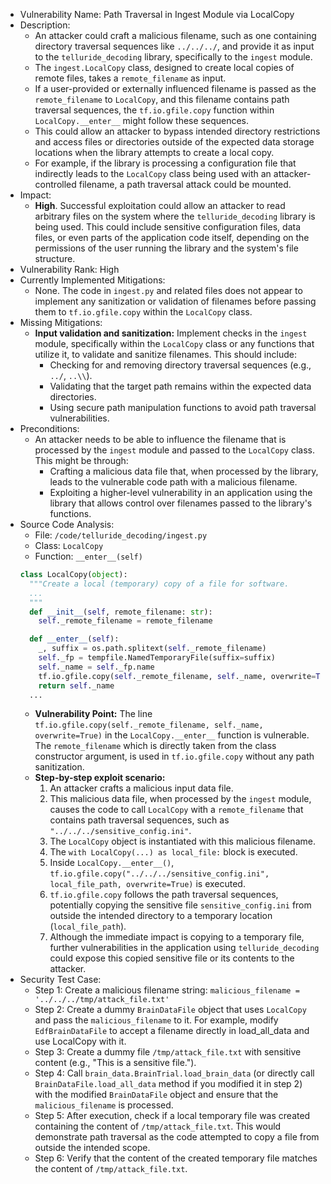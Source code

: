 - Vulnerability Name: Path Traversal in Ingest Module via LocalCopy
- Description:
    - An attacker could craft a malicious filename, such as one containing directory traversal sequences like `../../../`, and provide it as input to the `telluride_decoding` library, specifically to the `ingest` module.
    - The `ingest.LocalCopy` class, designed to create local copies of remote files, takes a `remote_filename` as input.
    - If a user-provided or externally influenced filename is passed as the `remote_filename` to `LocalCopy`, and this filename contains path traversal sequences, the `tf.io.gfile.copy` function within `LocalCopy.__enter__` might follow these sequences.
    - This could allow an attacker to bypass intended directory restrictions and access files or directories outside of the expected data storage locations when the library attempts to create a local copy.
    - For example, if the library is processing a configuration file that indirectly leads to the `LocalCopy` class being used with an attacker-controlled filename, a path traversal attack could be mounted.
- Impact:
    - **High**. Successful exploitation could allow an attacker to read arbitrary files on the system where the `telluride_decoding` library is being used. This could include sensitive configuration files, data files, or even parts of the application code itself, depending on the permissions of the user running the library and the system's file structure.
- Vulnerability Rank: High
- Currently Implemented Mitigations:
    - None. The code in `ingest.py` and related files does not appear to implement any sanitization or validation of filenames before passing them to `tf.io.gfile.copy` within the `LocalCopy` class.
- Missing Mitigations:
    - **Input validation and sanitization:** Implement checks in the `ingest` module, specifically within the `LocalCopy` class or any functions that utilize it, to validate and sanitize filenames. This should include:
        - Checking for and removing directory traversal sequences (e.g., `../`, `..\\`).
        - Validating that the target path remains within the expected data directories.
        - Using secure path manipulation functions to avoid path traversal vulnerabilities.
- Preconditions:
    - An attacker needs to be able to influence the filename that is processed by the `ingest` module and passed to the `LocalCopy` class. This might be through:
        - Crafting a malicious data file that, when processed by the library, leads to the vulnerable code path with a malicious filename.
        - Exploiting a higher-level vulnerability in an application using the library that allows control over filenames passed to the library's functions.
- Source Code Analysis:
    - File: `/code/telluride_decoding/ingest.py`
    - Class: `LocalCopy`
    - Function: `__enter__(self)`
    ```python
    class LocalCopy(object):
      """Create a local (temporary) copy of a file for software.
      ...
      """
      def __init__(self, remote_filename: str):
        self._remote_filename = remote_filename

      def __enter__(self):
        _, suffix = os.path.splitext(self._remote_filename)
        self._fp = tempfile.NamedTemporaryFile(suffix=suffix)
        self._name = self._fp.name
        tf.io.gfile.copy(self._remote_filename, self._name, overwrite=True) # Vulnerable line
        return self._name
      ...
    ```
    - **Vulnerability Point:** The line `tf.io.gfile.copy(self._remote_filename, self._name, overwrite=True)` in the `LocalCopy.__enter__` function is vulnerable. The `remote_filename` which is directly taken from the class constructor argument, is used in `tf.io.gfile.copy` without any path sanitization.
    - **Step-by-step exploit scenario:**
        1. An attacker crafts a malicious input data file.
        2. This malicious data file, when processed by the `ingest` module, causes the code to call `LocalCopy` with a `remote_filename` that contains path traversal sequences, such as `"../../../sensitive_config.ini"`.
        3. The `LocalCopy` object is instantiated with this malicious filename.
        4. The `with LocalCopy(...) as local_file:` block is executed.
        5. Inside `LocalCopy.__enter__()`, `tf.io.gfile.copy("../../../sensitive_config.ini", local_file_path, overwrite=True)` is executed.
        6. `tf.io.gfile.copy` follows the path traversal sequences, potentially copying the sensitive file `sensitive_config.ini` from outside the intended directory to a temporary location (`local_file_path`).
        7. Although the immediate impact is copying to a temporary file, further vulnerabilities in the application using `telluride_decoding` could expose this copied sensitive file or its contents to the attacker.
- Security Test Case:
    - Step 1: Create a malicious filename string: `malicious_filename = '../../../tmp/attack_file.txt'`
    - Step 2: Create a dummy `BrainDataFile` object that uses `LocalCopy` and pass the `malicious_filename` to it. For example, modify `EdfBrainDataFile` to accept a filename directly in load_all_data and use LocalCopy with it.
    - Step 3: Create a dummy file `/tmp/attack_file.txt` with sensitive content (e.g., "This is a sensitive file.").
    - Step 4: Call `brain_data.BrainTrial.load_brain_data` (or directly call `BrainDataFile.load_all_data` method if you modified it in step 2) with the modified `BrainDataFile` object and ensure that the `malicious_filename` is processed.
    - Step 5: After execution, check if a local temporary file was created containing the content of `/tmp/attack_file.txt`. This would demonstrate path traversal as the code attempted to copy a file from outside the intended scope.
    - Step 6: Verify that the content of the created temporary file matches the content of `/tmp/attack_file.txt`.